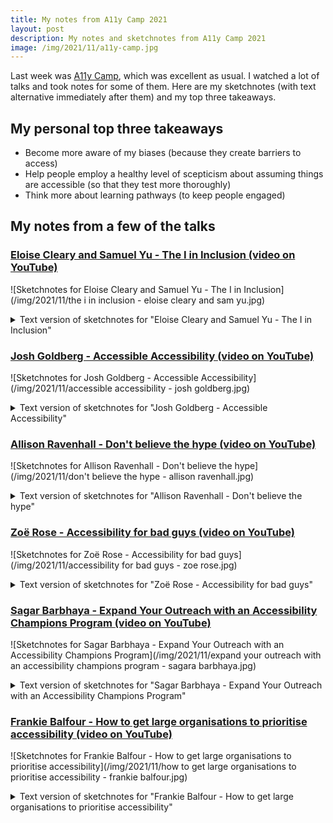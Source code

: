 ```yaml
---
title: My notes from A11y Camp 2021
layout: post
description: My notes and sketchnotes from A11y Camp 2021
image: /img/2021/11/a11y-camp.jpg
---
```


Last week was [A11y Camp](https://a11ycamp.org.au/schedule-2021/), which was excellent as usual. I watched a lot of talks and took notes for some of them. Here are my sketchnotes (with text alternative immediately after them) and my top three takeaways.

## My personal top three takeaways

- Become more aware of my biases (because they create barriers to access)
- Help people employ a healthy level of scepticism about assuming things are accessible (so that they test more thoroughly)
- Think more about learning pathways (to keep people engaged)

## My notes from a few of the talks

### <a href="https://www.youtube.com/watch?v=Ep2lRHzzZuk&list=PLuWM-v_C0DZQnQbQYWLBnFvhydqHE-6lT&index=1">Eloise Cleary and Samuel Yu - The I in Inclusion <span class="visuallyhidden">(video on YouTube)</span></a>

![Sketchnotes for Eloise Cleary and Samuel Yu - The I in Inclusion](/img/2021/11/the i in inclusion - eloise cleary and sam yu.jpg)

<details>
    <summary>Text version of sketchnotes for "Eloise Cleary and Samuel Yu - The I in Inclusion"</summary>
<div markdown="1">
- 3 dimensions of Inclusive Design
  - Recognise **diversity** and uniqueness
  - Inclusive **process** and **tools**
  - Broader beneficial **impact**
- Pre-engagement
  - Looking at you and the (diversity of the) people around you. Diversity footprint.
  - Cognitive biases
  - Our background and the people around us make up who we are
- During engagement
  - Power, choice, control. Not only **in the room**.
  - Respect. Inclusive Listening.
- Post-engagement
  - Look back, reflect
- Inclusive Playground
  - Can I get there?
  - Can I play there?
  - Can I stay there?
</div>
</details>

### <a href="https://www.youtube.com/watch?v=N3s53aYT_mM&list=PLuWM-v_C0DZQnQbQYWLBnFvhydqHE-6lT&index=2">Josh Goldberg - Accessible Accessibility <span class="visuallyhidden">(video on YouTube)</span></a>

![Sketchnotes for Josh Goldberg - Accessible Accessibility](/img/2021/11/accessible accessibility - josh goldberg.jpg)

<details>
    <summary>Text version of sketchnotes for "Josh Goldberg - Accessible Accessibility"</summary>
<div markdown="1">
- 1 Motivations
  - Moral, Legal, Business
  - Choose which will be most effective
- 2 Processes
  - Enthusiasm and knowledge increase over time
  - documentation, presentations, checklists
  - static analysis, dynamic analysis
  - user tests, pairings
- 3 Design Systems
  - Make doing it right easy and doing it wrong difficult
</div>
</details>

### <a href="https://www.youtube.com/watch?v=mbkhIrz0fOg&list=PLuWM-v_C0DZQnQbQYWLBnFvhydqHE-6lT&index=3">Allison Ravenhall - Don't believe the hype <span class="visuallyhidden">(video on YouTube)</span></a>

![Sketchnotes for Allison Ravenhall - Don't believe the hype](/img/2021/11/don't believe the hype - allison ravenhall.jpg)

<details>
    <summary>Text version of sketchnotes for "Allison Ravenhall - Don't believe the hype"</summary>
<div markdown="1">
- "It's {big co}, it must be accessible!" is seldom true. They're teams of people (that can make mistakes), just like us.
  - submit bugs
  - **extend** instead of reinvent
- Employ a healthy level of **scepticism** (aka Trust No One)
  - Ask for evidence
- Assume nothing
</div>
</details>

### <a href="https://www.youtube.com/watch?v=mbkhIrz0fOg&list=PLuWM-v_C0DZQnQbQYWLBnFvhydqHE-6lT&index=4">Zoë Rose - Accessibility for bad guys <span class="visuallyhidden">(video on YouTube)</span></a>

![Sketchnotes for Zoë Rose - Accessibility for bad guys](/img/2021/11/accessibility for bad guys - zoe rose.jpg)

<details>
    <summary>Text version of sketchnotes for "Zoë Rose - Accessibility for bad guys"</summary>
<div markdown="1">
- Bad guys have henchmen, so they have good leadership skills, and are good at actions
- Bad Guy Principle (BGP) #1: exploit existing resources
- BGP #2: destroy barriers to success
- BGP #3: be alert to potential evil schemes
- BGP #4: don't create your own competition
- BGP #5: be ambitious
- BGP #6: exploit other people's resources
- BGP #7: always be recruiting
- **Attitudes**. Fighting bias is exhausting
  - Confirmation bias
  - Affinity bias
  - Benevolence bias
- Disability = Impairment + Barrier. Biases create barriers.
</div>
</details>

### <a href="https://www.youtube.com/watch?v=mbkhIrz0fOg&list=PLuWM-v_C0DZQnQbQYWLBnFvhydqHE-6lT&index=5">Sagar Barbhaya - Expand Your Outreach with an Accessibility Champions Program <span class="visuallyhidden">(video on YouTube)</span></a>

![Sketchnotes for Sagar Barbhaya - Expand Your Outreach with an Accessibility Champions Program](/img/2021/11/expand your outreach with an accessibility champions program - sagara barbhaya.jpg)

<details>
    <summary>Text version of sketchnotes for "Sagar Barbhaya - Expand Your Outreach with an Accessibility Champions Program"</summary>
<div markdown="1">
- Shared knowledge
- Distribute the work
- Recognise people's achievements
- Have champion levels, with specific tasks
- Keep champions engaged
  - Learning pathways
  - Chats with customers
  - and more!
</div>
</details>

### <a href="https://www.youtube.com/watch?v=14kMHWENbYE&list=PLuWM-v_C0DZQnQbQYWLBnFvhydqHE-6lT&index=21">Frankie Balfour - How to get large organisations to prioritise accessibility <span class="visuallyhidden">(video on YouTube)</span></a>

![Sketchnotes for Frankie Balfour - How to get large organisations to prioritise accessibility](/img/2021/11/how to get large organisations to prioritise accessibility - frankie balfour.jpg)

<details>
    <summary>Text version of sketchnotes for "Frankie Balfour - How to get large organisations to prioritise accessibility"</summary>
<div markdown="1">
- Large organisations are overwhelming
- Focus on the **why**, not the WCAG: the people, the humans!
- Get people to experience it themselves to build empathy
- Ask for funding for experts
- Create a working group
</div>
</details>

